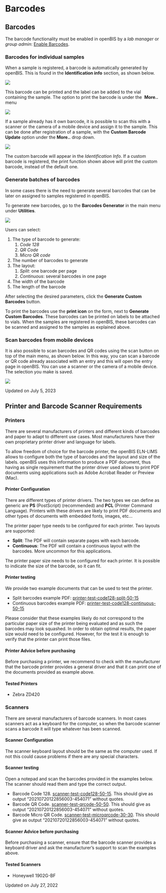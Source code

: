 # Barcodes

## Barcodes

The barcode functionality must be enabled in openBIS by a *lab manager*
or *group admin*: [Enable
Barcodes](../../general-admin-users/admins-documentation/enable-barcodes.md).

### Barcodes for individual samples

When a sample is registered, a barcode is automatically generated by
openBIS. This is found in the **Identification info** section, as shown
below.

![](img/Default-sample-barcode-1.png)

This barcode can be printed and the label can be added to the vial
containing the sample. The option to print the barcode is under the 
**More..** menu

![](img/Default-barcode-print.png)

If a sample already has it own barcode, it is possible to scan this with
a scanner or the camera of a mobile device and assign it to the sample.
This can be done after registration of a sample, with the **Custom
Barcode Update** option under the **More..** drop down.

![](img/custom-barcode-update-1.png)

The custom barcode will appear in the *Identification Info*. If a custom
barcode is registered, the print function shown above will print the
custom barcode, instead of the default one.

### Generate batches of barcodes

In some cases there is the need to generate several barcodes that can be
later on assigned to samples registered in openBIS.

To generate new barcodes, go to the **Barcodes Generator** in the main
menu under **Utilities**.

![](img/Barcode-generator-1024x466.png)

Users can select:

1.  The type of barcode to generate:
    1.  *Code 128*
    2.  *QR Code*
    3.  *Micro QR code*
2.  The number of barcodes to generate
3.  The layout:
    1.  *Split*: one barcode per page
    2.  *Continuous*: several barcodes in one page
4.  The width of the barcode
5.  The length of the barcode

After selecting the desired parameters, click the **Generate Custom
Barcodes** button.

To print the barcodes use the **print icon** on the form, next to
**Generate Custom Barcodes**. These barcodes can be printed on labels to
be attached to vials. When the samples are registered in openBIS, these
barcodes can be scanned and assigned to the samples as explained above.

### Scan barcodes from mobile devices

It is also possible to scan barcodes and QR codes using the scan button
on top of the main menu, as shown below. In this way, you can scan a
barcode or QR code already associated with an entry and this will open
the entry page in openBIS. You can use a scanner or the camera of a
mobile device. The selection you make is saved.

![](img/scan-barcode-navigation-menu-1-1024x241.png)

Updated on July 5, 2023

## Printer and Barcode Scanner Requirements

### Printers

There are several manufacturers of printers and different kinds of
barcodes and paper to adapt to different use cases. Most manufacturers
have their own proprietary printer driver and language for labels.

To allow freedom of choice for the barcode printer, the openBIS ELN-LIMS
allows to configure both the type of barcodes and the layout and size of
the labels. openBIS uses this information to produce a PDF document,
thus having as single requirement that the printer driver used allows to
print PDF documents using applications such as Adobe Acrobat Reader or
Preview (Mac).

#### Printer Configuration

There are different types of printer drivers. The two types we can
define as generic are **PS** (PostScript) (recommended) and **PCL**
(Printer Command Language). Printers with these drivers are likely to
print PDF documents and other types of documents with embedded fonts,
images, etc…

The printer paper type needs to be configured for each printer. Two
layouts are supported:

-   **Split**: The PDF will contain separate pages with each barcode.
-   **Continuous**: The PDF will contain a continuous layout with the
    barcodes. More uncommon for this applications.

The printer paper size needs to be configured for each printer. It is
possible to indicate the size of the barcode, so it can fit.

#### Printer testing

We provide two example documents that can be used to test the printer.

-   Split barcodes example PDF:
    [printer-test-code128-split-50-15](att/printer-test-code128-split-50-15.pdf)
-   Continuous barcodes example PDF:
    [printer-test-code128-continuous-50-15](att/printer-test-code128-continuous-50-15.pdf)


Please consider that these examples likely do not correspond to the
particular paper size of the printer being evaluated and as such the
barcodes may look squashed. In order to obtain optimal results, the
paper size would need to be configured. However, for the test it is
enough to verify that the printer can print those files.

#### Printer Advice before purchasing

Before purchasing a printer, we recommend to check with the manufacturer
that the barcode printer provides a general driver and that it can print
one of the documents provided as example above.

#### Tested Printers

-   Zebra ZD420

### Scanners

There are several manufacturers of barcode scanners. In most cases
scanners act as a keyboard for the computer, so when the barcode scanner
scans a barcode it will type whatever has been scanned.

#### Scanner Configuration

The scanner keyboard layout should be the same as the computer used. If
not this could cause problems if there are any special characters.

#### Scanner testing

Open a notepad and scan the barcodes provided in the examples below. The
scanner should read them and type the correct output.

-   Barcode Code 128.
    [scanner-test-code128-50-15](att/scanner-test-code128-50-15.pdf).
    This should give as output “20210720122856003-454071” without
    quotes.
-   Barcode QR Code.
    [scanner-test-qrcode-50-50](att/scanner-test-qrcode-50-50.pdf).
    This should give as output “20210720122856003-454071” without
    quotes.
-   Barcode Micro QR Code.
    [scanner-test-microqrcode-30-30](att/scanner-test-microqrcode-30-30.pdf).
    This should give as output “20210720122856003-454071” without
    quotes.

#### Scanner Advice before purchasing

Before purchasing a scanner, ensure that the barcode scanner provides a
keyboard driver and ask the manufacturer’s support to scan the examples
above.

#### Tested Scanners

-   Honeywell 1902G-BF

Updated on July 27, 2022
